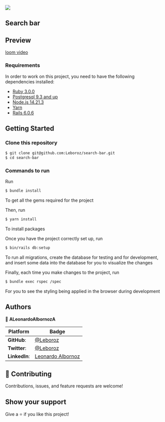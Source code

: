 ![](https://img.shields.io/static/v1?label=BY&message=Leonardo&color=purple)

## Search bar

## Preview
[loom video](https://www.loom.com/share/c35dbdc6cb3241c5a89fb215c93543f1?sid=f3f054fd-9d7a-4bf8-9b74-bb859f9e046a)

### Requirements
In order to work on this project, you need to have the following dependencies installed: 


- [Ruby 3.0.0](https://www.ruby-lang.org/en/) 
- [Postgresql 9.3 and up](https://www.postgresql.org/)
- [Node.js 14.21.3](https://nodejs.org/en/)
- [Yarn](https://yarnpkg.com/)
- [Rails 6.0.6](https://rubyonrails.org/)

## Getting Started

### Clone this repository

```bash
$ git clone git@github.com:Leboroz/search-bar.git
$ cd search-bar
```

### Commands to run

Run 
```bash
$ bundle install 
```

To get all the gems required for the project

Then, run

```bash
$ yarn install 
```
To install packages 

Once you have the project correctly set up, run 
```bash
$ bin/rails db:setup
```

To run all migrations, create the database for testing and for development, and insert some data into the database for you to visualize the changes

Finally, each time you make changes to the project, run 

```bash
$ bundle exec rspec /spec
```
For you to see the styling being applied in the browser during development

## Authors

 👤 **ALeonardoAlbornozA**


 Platform | Badge |
 --- | --- |
 **GitHub**:   | [@Leboroz](https://github.com/leboroz)
 **Twitter**:  | [@Leboroz](https://twitter.com/leboroz)
 **LinkedIn**: | [Leonardo Albornoz](https://linkedin.com/in/leboroz)

## 🤝 Contributing

Contributions, issues, and feature requests are welcome!

## Show your support

Give a ⭐️ if you like this project!
